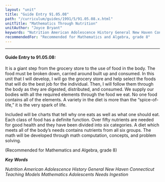 ```yaml
---
layout: "unit"
title: "Guide Entry 91.05.08"
path: "/curriculum/guides/1991/5/91.05.08.x.html"
unitTitle: "Mathematics Through Nutrition"
unitAuthor: "Joyce Bryant"
keywords: "Nutrition American Adolescence History General New Haven Connecticut Teaching Models Mathematics Adolescents Needs Ingestion"
recommendedFor: "Recommended for Mathematics and Algebra, grade 8"
---
```

<body>
<hr/>
<h4>
Guide Entry to 91.05.08:
</h4>
It is a giant step from the grocery store to the use of food in the body. The food must be broken down, carried around built up and consumed. In this unit that I will develop, I will go the grocery store and help select the foods that will do the best job for the individual. Then, I will follow them through the body as they are digested, distributed, and consumed. We supply our bodies with all the required elements through the food we eat. No one food contains all of the elements. A variety in the diet is more than the “spice-of-life,” it is the very spark of life.
<p>
Included will be charts that tell why one eats as well as what one should eat. Each class of food has a definite function. Over fifty nutrients are needed for good health and they have been divided into six categories. A diet which meets all of the body’s needs contains nutrients from all six groups. The math will be developed through math computation, concepts, and problem solving.
</p>
<p>
(Recommended for Mathematics and Algebra, grade 8)
</p>
<p>
<b>
<i>
Key Words
</i>
</b>
<br/>
</p>
<p>
<i>
Nutrition American Adolescence History General New Haven Connecticut Teaching Models Mathematics Adolescents Needs Ingestion
</i>
</p>
</body>